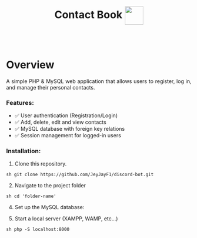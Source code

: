 <h1 align="center">Contact Book
<img src="https://img.icons8.com/?size=100&id=12369&format=png&color=000000" alt="" width="50" height="50" align="center">
</h1>


<br><br>
# Overview

<p style="text-align: justify">
A simple PHP & MySQL web application that allows users to register, log in, and manage their personal contacts.
</p>

### Features:
- ✅ User authentication (Registration/Login)
- ✅ Add, delete, edit and view contacts
- ✅ MySQL database with foreign key relations
- ✅ Session management for logged-in users


### Installation:
1. Clone this repository.
```
sh git clone https://github.com/JeyJayF1/discord-bot.git
```
2. Navigate to the project folder
```
sh cd 'folder-name'
```
4. Set up the MySQL database:
  
5. Start a local server (XAMPP, WAMP, etc...)
```
sh php -S localhost:8000
```
